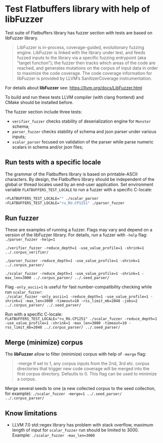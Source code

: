 # Test Flatbuffers library with help of libFuzzer
Test suite of Flatbuffers library has fuzzer section with tests are based on libFuzzer library.

> LibFuzzer is in-process, coverage-guided, evolutionary fuzzing engine.
LibFuzzer is linked with the library under test, and feeds fuzzed inputs to the library via a specific fuzzing entrypoint (aka “target function”);
the fuzzer then tracks which areas of the code are reached, and generates mutations on the corpus of input data in order to maximize the code coverage.
The code coverage information for libFuzzer is provided by LLVM’s SanitizerCoverage instrumentation.

For details about **libFuzzer** see: https://llvm.org/docs/LibFuzzer.html

To build and run these tests LLVM compiler (with clang frontend) and CMake should be installed before.

The fuzzer section include three tests:
- `verifier_fuzzer` checks stability of deserialization engine for `Monster` schema;
- `parser_fuzzer` checks stability of schema and json parser under various inputs;
- `scalar_parser` focused on validation of the parser while parse numeric scalars in schema and/or json files;

## Run tests with a specific locale
The grammar of the Flatbuffers library is based on printable-ASCII characters.
By design, the Flatbuffers library should be independent of the global or thread locales used by an end-user application.
Set environment variable `FLATBUFFERS_TEST_LOCALE` to run a fuzzer with a specific C-locale:
```sh
>FLATBUFFERS_TEST_LOCALE="" ./scalar_parser
>FLATBUFFERS_TEST_LOCALE="ru_RU.CP1251" ./parser_fuzzer
```

## Run fuzzer
These are examples of running a fuzzer.
Flags may vary and depend on a version of the libFuzzer library.
For details, run a fuzzer with `-help` flag: `./parser_fuzzer -help=1`

`./verifier_fuzzer -reduce_depth=1 -use_value_profile=1 -shrink=1 ../.corpus_verifier/`

`./parser_fuzzer -reduce_depth=1 -use_value_profile=1 -shrink=1 ../.corpus_parser/`

`./scalar_fuzzer -reduce_depth=1 -use_value_profile=1 -shrink=1 -max_len=3000 ../.corpus_parser/ ../.seed_parser/`

Flag `-only_ascii=1` is useful for fast number-compatibility checking while run `scalar_fuzzer`:  
`./scalar_fuzzer -only_ascii=1 -reduce_depth=1 -use_value_profile=1 -shrink=1 -max_len=3000 -timeout=10 -rss_limit_mb=2048 -jobs=2 ../.corpus_parser/ ../.seed_parser/`

Run with a specific C-locale:  
`FLATBUFFERS_TEST_LOCALE="ru_RU.CP1251" ./scalar_fuzzer -reduce_depth=1 -use_value_profile=1 -shrink=1 -max_len=3000 -timeout=10 -rss_limit_mb=2048 ../.corpus_parser/ ../.seed_parser/`

## Merge (minimize) corpus
The **libFuzzer** allow to filter (minimize) corpus with help of `-merge` flag:
> -merge
    If set to 1, any corpus inputs from the 2nd, 3rd etc. corpus directories that trigger new code coverage will be merged into the first corpus directory.
    Defaults to 0. This flag can be used to minimize a corpus.

Merge several seeds to one (a new collected corpus to the seed collection, for example):
`./scalar_fuzzer -merge=1 ../.seed_parser/ ../.corpus_parser/`

## Know limitations
- LLVM 7.0 std::regex library has problem with stack overflow, maximum length of input for `scalar_fuzzer` run should be limited to 3000.
  Example: `./scalar_fuzzer -max_len=3000`
